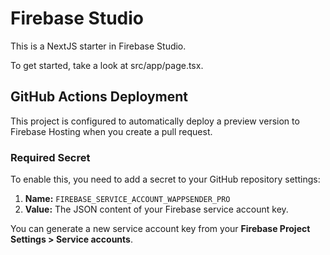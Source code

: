 
# Firebase Studio

This is a NextJS starter in Firebase Studio.

To get started, take a look at src/app/page.tsx.

## GitHub Actions Deployment

This project is configured to automatically deploy a preview version to Firebase Hosting when you create a pull request.

### Required Secret

To enable this, you need to add a secret to your GitHub repository settings:

1.  **Name:** `FIREBASE_SERVICE_ACCOUNT_WAPPSENDER_PRO`
2.  **Value:** The JSON content of your Firebase service account key.

You can generate a new service account key from your **Firebase Project Settings > Service accounts**.
